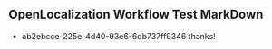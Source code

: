 ## OpenLocalization Workflow Test MarkDown
* ab2ebcce-225e-4d40-93e6-6db737ff9346 thanks!

<!--HONumber=Jul16_HO4-->


